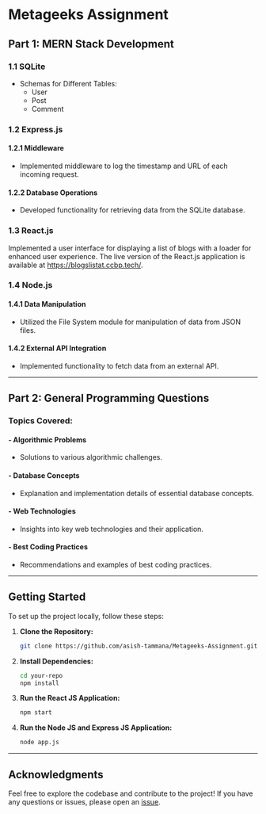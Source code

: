 # Metageeks Assignment

## Part 1: MERN Stack Development

### 1.1 SQLite
- Schemas for Different Tables:
  - User
  - Post
  - Comment

### 1.2 Express.js
#### 1.2.1 Middleware
- Implemented middleware to log the timestamp and URL of each incoming request.

#### 1.2.2 Database Operations
- Developed functionality for retrieving data from the SQLite database.

### 1.3 React.js
Implemented a user interface for displaying a list of blogs with a loader for enhanced user experience.
The live version of the React.js application is available at https://blogslistat.ccbp.tech/.

### 1.4 Node.js
#### 1.4.1 Data Manipulation
- Utilized the File System module for manipulation of data from JSON files.

#### 1.4.2 External API Integration
- Implemented functionality to fetch data from an external API.

---

## Part 2: General Programming Questions

### Topics Covered:

#### - Algorithmic Problems
- Solutions to various algorithmic challenges.

#### - Database Concepts
- Explanation and implementation details of essential database concepts.

#### - Web Technologies
- Insights into key web technologies and their application.

#### - Best Coding Practices
- Recommendations and examples of best coding practices.

---

## Getting Started

To set up the project locally, follow these steps:

1. **Clone the Repository:**
   ```bash
   git clone https://github.com/asish-tammana/Metageeks-Assignment.git
   ```

2. **Install Dependencies:**
   ```bash
   cd your-repo
   npm install
   ```

3. **Run the React JS Application:**
   ```bash
   npm start
   ```

4. **Run the Node JS and Express JS Application:**
   ```bash
   node app.js
   ```

---

## Acknowledgments


Feel free to explore the codebase and contribute to the project! If you have any questions or issues, please open an [issue](https://github.com/asish-tammana/Metageeks-Assignment.git).